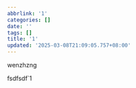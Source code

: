 ```yaml
---
abbrlink: '1'
categories: []
date: ''
tags: []
title: '1'
updated: '2025-03-08T21:09:05.757+08:00'
---
```

wenzhzng


fsdfsdf`1

